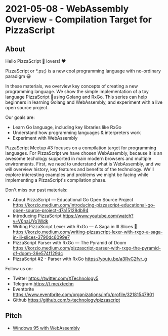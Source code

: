 # 2021-05-08 - WebAssembly Overview - Compilation Target for PizzaScript

## About

Hello PizzaScript 🍕 lovers! ❤️

PizzaScript or *.ps;) is a new cool programming language with no-ordinary paradigm 😀 

In these materials, we overview key concepts of creating a new programming language. We show the simple implementation of a toy language PizzaScript 🍕using Golang and RxGo. This series can help beginners in learning Golang and WebAssembly, and experiment with a live open source project. 

Our goals are:
- Learn Go language, including key libraries like RxGo
- Understand how programming languages & interpreters work
- Experiment with WebAssembly

PizzaScript Meetup #3 focuses on a compilation target for programming languages. For PizzaScript we have chosen WebAssembly, because it is an awesome techology supported in main modern browsers and multiple environments. First, we need to understand what is WebAssembly, and we will overview history, key features and benefits of the technology. We'll explore interesting examples and problems we might be facing while implementing a PizzaScript's compilation phase.

Don't miss our past materials:
- About PizzaScript — Educational Go Open Source Project https://korzio.medium.com/introducing-pizzascript-educational-go-open-source-project-d7a15128db94
- Introducing PizzaScript https://www.youtube.com/watch?v=V6naUYo1Wdk
- Writing PizzaScript Lexer with RxGo — A Saga in III Slices 🍕 https://korzio.medium.com/writing-pizzascript-lexer-with-rxgo-a-saga-in-iii-slices-3790dc6099e7
- PizzaScript Parser with RxGo — The Pyramid of Doom https://korzio.medium.com/pizzascript-parser-with-rxgo-the-pyramid-of-doom-36e574f129dc
- PizzaScript #2 - Parser with RxGo https://youtu.be/a3RvC2fvr_g

Follow us on:
- Twitter https://twitter.com/XTechnology5
- Telegram https://t.me/xtechn
- Eventbrite https://www.eventbrite.com/organizations/info/profile/32181547901
- Github https://github.com/x-technology/pizzascript

## Pitch

- [Windows 95 with WebAssembly](https://archive.org/details/win95_in_dosbox)
